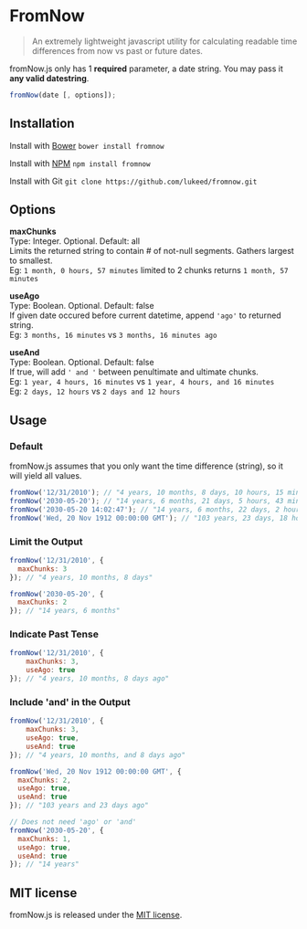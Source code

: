 # FromNow
> An extremely lightweight javascript utility for calculating readable time differences from now vs past or future dates.

fromNow.js only has 1 **required** parameter, a date string. You may pass it **any valid datestring**.

```javascript
fromNow(date [, options]);
```

## Installation

Install with [Bower](http://bower.io) `bower install fromnow`

Install with [NPM](http://nodejs.org/) `npm install fromnow`

Install with Git `git clone https://github.com/lukeed/fromnow.git`

## Options

**maxChunks**<br>
Type: Integer. Optional. Default: all<br>
Limits the returned string to contain # of not-null segments. Gathers largest to smallest.<br>
Eg: `1 month, 0 hours, 57 minutes` limited to 2 chunks returns `1 month, 57 minutes`

**useAgo**<br>
Type: Boolean. Optional. Default: false<br>
If given date occured before current datetime, append `'ago'` to returned string.<br>
Eg: `3 months, 16 minutes` vs `3 months, 16 minutes ago`

**useAnd**<br>
Type: Boolean. Optional. Default: false<br>
If true, will add `' and '` between penultimate and ultimate chunks.<br>
Eg: `1 year, 4 hours, 16 minutes` vs `1 year, 4 hours, and 16 minutes`<br>
Eg: `2 days, 12 hours` vs `2 days and 12 hours`<br>

## Usage
### Default
fromNow.js assumes that you only want the time difference (string), so it will yield all values. 

```javascript
fromNow('12/31/2010'); // "4 years, 10 months, 8 days, 10 hours, 15 minutes"
fromNow('2030-05-20'); // "14 years, 6 months, 21 days, 5 hours, 43 minutes"
fromNow('2030-05-20 14:02:47'); // "14 years, 6 months, 22 days, 2 hours, 44 minutes"
fromNow('Wed, 20 Nov 1912 00:00:00 GMT'); // "103 years, 23 days, 18 hours, 20 minutes"
```

### Limit the Output
```javascript
fromNow('12/31/2010', {
  maxChunks: 3
}); // "4 years, 10 months, 8 days"

fromNow('2030-05-20', {
  maxChunks: 2
}); // "14 years, 6 months"
```

### Indicate Past Tense
```javascript
fromNow('12/31/2010', {
	maxChunks: 3,
	useAgo: true
}); // "4 years, 10 months, 8 days ago"
```

### Include 'and' in the Output
```javascript
fromNow('12/31/2010', {
	maxChunks: 3,
	useAgo: true,
	useAnd: true
}); // "4 years, 10 months, and 8 days ago"

fromNow('Wed, 20 Nov 1912 00:00:00 GMT', {
  maxChunks: 2,
  useAgo: true,
  useAnd: true
}); // "103 years and 23 days ago"

// Does not need 'ago' or 'and'
fromNow('2030-05-20', {
  maxChunks: 1,
  useAgo: true,
  useAnd: true
}); // "14 years"
```


## MIT license
fromNow.js is released under the [MIT license](http://lukeed.mit-license.org).

